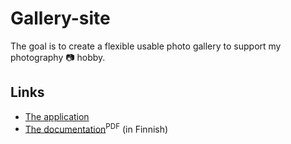 Gallery-site
============

The goal is to create a flexible usable photo gallery to support my photography :camera: hobby.

## Links
 * [The application](http://gallery.tuhoojabotti.com)
 * [The documentation](doc/dokumentaatio.pdf?raw=true)<sup>PDF</sup> (in Finnish)
